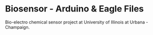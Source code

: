 Biosensor - Arduino & Eagle Files
=============

Bio-electro chemical sensor project at University of Illinois at Urbana - Champaign.
